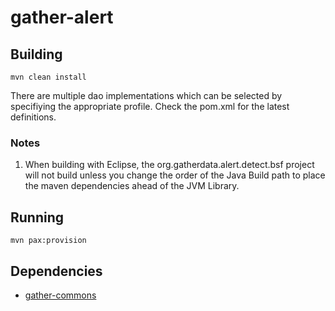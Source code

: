 gather-alert
============

Building
--------
`mvn clean install`

There are multiple dao implementations which can be selected by specifiying
the appropriate profile. Check the pom.xml for the latest definitions.


### Notes ###

1. When building with Eclipse, the org.gatherdata.alert.detect.bsf project
will not build unless you change the order of the Java Build path to 
place the maven dependencies ahead of the JVM Library.


Running
-------
`mvn pax:provision`

Dependencies
------------

* [gather-commons](http://github.com/akollegger/gather-commons/)




